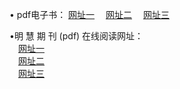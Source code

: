 &#8226; pdf电子书：
<a href="http://nb33.ga/p/" target="_blank">网址一</a>
　<a href="http://css22.gq/p/" target="_blank">网址二</a>
　<a href="http://ph26.ga/p/" target="_blank">网址三</a><br />

&#8226;明 慧 期 刊 (pdf) 在线阅读网址：<br />
　<a href="http://nb33.ga/p/" target="_blank">网址一</a><br />
　<a href="http://css22.gq/p/" target="_blank">网址二</a><br />
　<a href="http://ph26.ga/p/" target="_blank">网址三</a><br />
